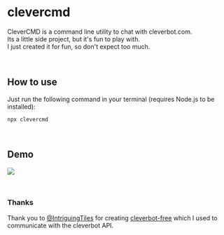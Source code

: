 # clevercmd

CleverCMD is a command line utility to chat with cleverbot.com.<br>
Its a little side project, but it's fun to play with.<br>
I just created it for fun, so don't expect too much.<br>

<br>

## How to use

Just run the following command in your terminal (requires Node.js to be installed):

```
npx clevercmd
```

<br>

## Demo

<img src="https://i.imgur.com/cx9FCrt.gif"><br>

<br>

### Thanks

Thank you to [@IntriguingTiles](https://github.com/IntriguingTiles) for creating [cleverbot-free](https://www.npmjs.com/package/cleverbot-free) which I used to communicate with the cleverbot API.